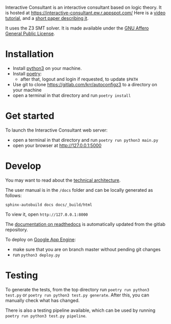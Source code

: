Interactive Consultant is an interactive consultant based on logic theory. It is hosted at https://interactive-consultant.ew.r.appspot.com/
Here is a [video tutorial](https://drive.google.com/open?id=1hZswGXjEK_mIyQVK5NeRhusmWkRFUo90), and a [short paper describing it](https://drive.google.com/file/d/1RLCZq-6c0b4ymNvK5C3XpFp9uE4JdmtJ/view?usp=sharing).

It uses the Z3 SMT solver.  It is made available under the [GNU Affero General Public License](https://www.gnu.org/licenses/agpl-3.0.en.html).  


# Installation

* Install [python3](https://www.python.org/downloads/) on your machine.
* Install [poetry](https://python-poetry.org/docs/#installation):
    * after that, logout and login if requested, to update `$PATH`
* Use git to clone https://gitlab.com/krr/autoconfigz3 to a directory on your machine
* open a terminal in that directory and run `poetry install`


# Get started

To launch the Interactive Consultant web server:

* open a terminal in that directory and run `poetry run python3 main.py`
* open your browser at http://127.0.0.1:5000


# Develop

You may want to read about the [technical architecture](https://gitlab.com/krr/autoconfigz3/-/blob/master/docs/zettlr/Architecture.md).

The user manual is in the `/docs` folder and can be locally generated as follows:
~~~~
sphinx-autobuild docs docs/_build/html
~~~~
To view it, open `http://127.0.0.1:8000`

The [documentation on readthedocs](https://readthedocs.org/projects/idp-z3/) is automatically updated from the gitlab repository.

To deploy on [Google App Engine](https://gitlab.com/krr/autoconfigz3/-/blob/master/docs/zettlr/Google%20App%20Engine.md):
* make sure that you are on branch master without pending git changes
* run `python3 deploy.py`

# Testing

To generate the tests, from the top directory run `poetry run python3 test.py` or `poetry run python3 test.py generate`.
After this, you can manually check what has changed.

There is also a testing pipeline available, which can be used by running `poetry run python3 test.py pipeline`.
